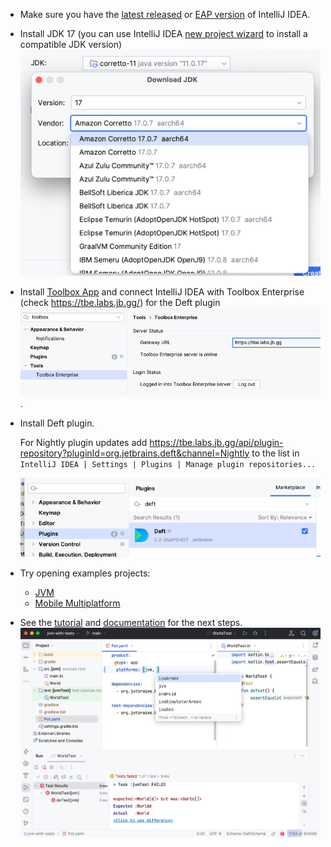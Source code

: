- Make sure you have the [latest released](https://www.jetbrains.com/idea/download/) or [EAP version](https://www.jetbrains.com/idea/nextversion/) of IntelliJ IDEA.
  

- Install JDK 17 (you can use IntelliJ IDEA [new project wizard](https://www.jetbrains.com/help/idea/new-project-wizard.html#new-project-no-frameworks) to install a compatible JDK version)
  ![img.png](images/jdk.png)
 

- Install [Toolbox App](https://www.jetbrains.com/lp/toolbox/) and connect IntelliJ IDEA with Toolbox Enterprise (check https://tbe.labs.jb.gg/) for the Deft plugin
  ![img.png](images/tbe.png).


- Install Deft plugin.

  For Nightly plugin updates add https://tbe.labs.jb.gg/api/plugin-repository?pluginId=org.jetbrains.deft&channel=Nightly to the list in `IntelliJ IDEA | Settings | Plugins | Manage plugin repositories...`
  
  ![img.png](images/plugin.png)

- Try opening examples projects:
  - [JVM](../examples/jvm-kotlin+java)
  - [Mobile Multiplatform](../examples/kmp-mobile-modularized)


- See the [tutorial](Tutorial.md) and [documentation](Documentation.md) for the next steps.
![img.png](images/ide.png)
 



